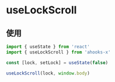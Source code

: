 # useLockScroll

## 使用

```ts
import { useState } from 'react'
import { useLockScroll } from 'ahooks-x'

const [lock, setLock] = useState(false)

useLockScroll(lock, window.body)
```
